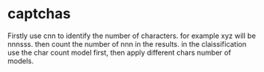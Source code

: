 # captchas

Firstly use cnn to identify the number of characters. for example xyz will be nnnsss. then count the number of nnn in the results.
in the claissification use the char count model first, then apply different chars number of models.
